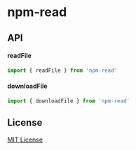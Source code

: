 # npm-read


## API

#### readFile

```js
import { readFile } from 'npm-read'
```


#### downloadFile

```js
import { downloadFile } from 'npm-read'
```

## License 

[MIT License](LICENSE)